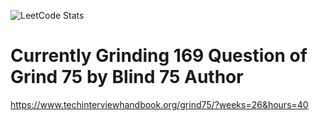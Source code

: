 ![LeetCode Stats](https://leetcard.jacoblin.cool/sixtycode?theme=dark&font=Poppins&ext=activity) <br>
# Currently Grinding 169 Question of Grind 75 by Blind 75 Author 
https://www.techinterviewhandbook.org/grind75/?weeks=26&hours=40
